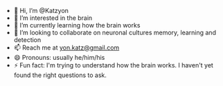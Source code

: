 - 👋 Hi, I’m @Katzyon
- 👀 I’m interested in the brain
- 🌱 I’m currently learning how the brain works
- 💞️ I’m looking to collaborate on neuronal cultures memory, learning and detection
- 📫 Reach me at yon.katz@gmail.com
- 😄 Pronouns: usually he/him/his
- ⚡ Fun fact: I'm trying to understand how the brain works. I haven't yet found the right questions to ask.

<!---
Katzyon/Katzyon is a ✨ special ✨ repository because its `README.md` (this file) appears on your GitHub profile.
You can click the Preview link to take a look at your changes.
--->
